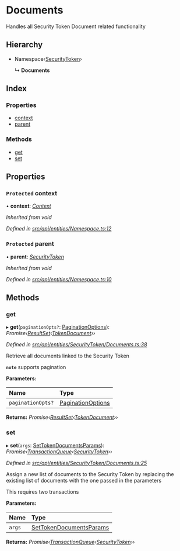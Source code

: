 # Documents

Handles all Security Token Document related functionality

## Hierarchy

* Namespace‹[SecurityToken](securitytoken.md)›

  ↳ **Documents**

## Index

### Properties

* [context](documents.md#protected-context)
* [parent](documents.md#protected-parent)

### Methods

* [get](documents.md#get)
* [set](documents.md#set)

## Properties

### `Protected` context

• **context**: [_Context_](context.md)

_Inherited from void_

_Defined in_ [_src/api/entities/Namespace.ts:12_](https://github.com/PolymathNetwork/polymesh-sdk/blob/5b409784/src/api/entities/Namespace.ts#L12)

### `Protected` parent

• **parent**: [_SecurityToken_](securitytoken.md)

_Inherited from void_

_Defined in_ [_src/api/entities/Namespace.ts:10_](https://github.com/PolymathNetwork/polymesh-sdk/blob/5b409784/src/api/entities/Namespace.ts#L10)

## Methods

### get

▸ **get**\(`paginationOpts?`: [PaginationOptions](../interfaces/paginationoptions.md)\): _Promise‹_[_ResultSet_](../interfaces/resultset.md)_‹_[_TokenDocument_](../interfaces/tokendocument.md)_››_

_Defined in_ [_src/api/entities/SecurityToken/Documents.ts:38_](https://github.com/PolymathNetwork/polymesh-sdk/blob/5b409784/src/api/entities/SecurityToken/Documents.ts#L38)

Retrieve all documents linked to the Security Token

**`note`** supports pagination

**Parameters:**

| Name | Type |
| :--- | :--- |
| `paginationOpts?` | [PaginationOptions](../interfaces/paginationoptions.md) |

**Returns:** _Promise‹_[_ResultSet_](../interfaces/resultset.md)_‹_[_TokenDocument_](../interfaces/tokendocument.md)_››_

### set

▸ **set**\(`args`: [SetTokenDocumentsParams](../interfaces/settokendocumentsparams.md)\): _Promise‹_[_TransactionQueue_](transactionqueue.md)_‹_[_SecurityToken_](securitytoken.md)_››_

_Defined in_ [_src/api/entities/SecurityToken/Documents.ts:25_](https://github.com/PolymathNetwork/polymesh-sdk/blob/5b409784/src/api/entities/SecurityToken/Documents.ts#L25)

Assign a new list of documents to the Security Token by replacing the existing list of documents with the one passed in the parameters

This requires two transactions

**Parameters:**

| Name | Type |
| :--- | :--- |
| `args` | [SetTokenDocumentsParams](../interfaces/settokendocumentsparams.md) |

**Returns:** _Promise‹_[_TransactionQueue_](transactionqueue.md)_‹_[_SecurityToken_](securitytoken.md)_››_

